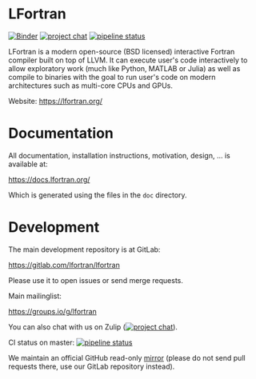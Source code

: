 # LFortran

[![Binder](https://mybinder.org/badge_logo.svg)](https://mybinder.org/v2/gl/lfortran%2Fweb%2Flfortran-binder/master?filepath=Demo.ipynb)
[![project chat](https://img.shields.io/badge/zulip-join_chat-brightgreen.svg)](https://lfortran.zulipchat.com/)
[![pipeline status](https://gitlab.com/lfortran/lfortran/badges/master/pipeline.svg)](https://gitlab.com/lfortran/lfortran/-/commits/master)

LFortran is a modern open-source (BSD licensed) interactive Fortran compiler
built on top of LLVM. It can execute user's code interactively to allow
exploratory work (much like Python, MATLAB or Julia) as well as compile to
binaries with the goal to run user's code on modern architectures such as
multi-core CPUs and GPUs.

Website: https://lfortran.org/

# Documentation

All documentation, installation instructions, motivation, design, ... is
available at:

https://docs.lfortran.org/

Which is generated using the files in the `doc` directory.


# Development

The main development repository is at GitLab:

https://gitlab.com/lfortran/lfortran

Please use it to open issues or send merge requests.

Main mailinglist:

https://groups.io/g/lfortran

You can also chat with us on Zulip ([![project chat](https://img.shields.io/badge/zulip-join_chat-brightgreen.svg)](https://lfortran.zulipchat.com/)).

CI status on master: [![pipeline status](https://gitlab.com/lfortran/lfortran/badges/master/pipeline.svg)](https://gitlab.com/lfortran/lfortran/-/commits/master)


We maintain an official GitHub read-only
[mirror](https://github.com/lfortran/lfortran)
(please do not send pull
requests there, use our GitLab repository instead).
